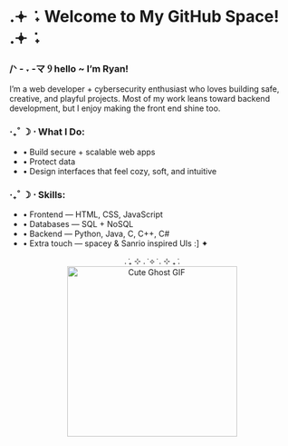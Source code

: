# .𖥔 ݁ ˖ Welcome to My GitHub Space! .𖥔 ݁ ˖

### /ᐠ - ˕ -マ Ⳋ  hello ~ I’m Ryan!  

I’m a web developer + cybersecurity enthusiast who loves building
safe, creative, and playful projects. Most of my work leans toward 
backend development, but I enjoy making the front end shine too.  

### ‧₊˚ ☽ ⋅  What I Do:  
- • Build secure + scalable web apps  
- • Protect data  
- • Design interfaces that feel cozy, soft, and intuitive  

### ‧₊˚ ☽ ⋅ Skills:  
- • Frontend — HTML, CSS, JavaScript  
- • Databases — SQL + NoSQL  
- • Backend — Python, Java, C, C++, C#  
- • Extra touch — spacey & Sanrio inspired UIs :] ✦  

<div align="center">
  . ݁₊ ⊹ . ݁ ⟡ ݁ . ⊹ ₊ ݁.
</div>

<div align="center">
  <img src="https://github.com/ryfank/stuff/raw/main/cute-ghost-cute.gif" alt="Cute Ghost GIF" width="300">
</div>
